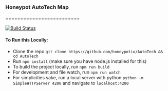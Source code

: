 ### Honeypot AutoTech Map
=========================

[![Build Status](https://travis-ci.org/honeypotio/AutoTech?branch=gh-pages)](https://travis-ci.org/honeypotio/AutoTech)

#### To Run this Locally:
- Clone the repo `git clone https://github.com/honeypotio/AutoTech && cd AutoTech`
- Run `npm install` (make sure you have node.js installed for this)
- To build the project locally, run `npm run build`
- For development and file watch, run `npm run watch`
- For simplicities sake, run a local server with python `python -m SimpleHTTPServer 4200` and navigate to `localhost:4200`
